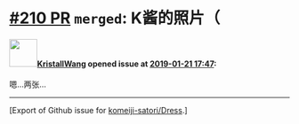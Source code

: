 # [\#210 PR](https://github.com/komeiji-satori/Dress/pull/210) `merged`: K酱的照片（

#### <img src="https://avatars.githubusercontent.com/u/10663263?u=95a2eeb90aa8efb916dd0c94cf375a774e070f76&v=4" width="50">[KristallWang](https://github.com/KristallWang) opened issue at [2019-01-21 17:47](https://github.com/komeiji-satori/Dress/pull/210):

嗯…两张…




-------------------------------------------------------------------------------



[Export of Github issue for [komeiji-satori/Dress](https://github.com/komeiji-satori/Dress).]
